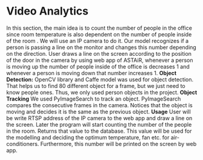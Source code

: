 # Video Analytics
In this section, the main idea is to count the number of people in the office since room temperature is also dependent on the number of people inside of the room . We will use an IP camera to do it. Our model recognizes if a person is passing a line on the monitor and changes this number depending on the direction. User draws a line on the screen according to the position of the door in the camera by using web app of ASTAiR, whenever a person is moving up the number of people inside of the office is decreases 1 and whenever a person is moving down that number increases 1.
**Object Detection:**
OpenCV library and Caffe model was used for object detection. That helps us to find 80 different object for a frame, but we just need to know people ones. Thus, we only used person objects in the project.
**Object Tracking**
We used PyImageSearch to track an object. PyImageSearch compares the consecutive frames in the camera. Notices that the object is moving and decides it is the same as the previous object.
**Usage**
User will be write RTSP address of the IP camera to the web app and draw a line on the screen. Later the program will start counting the number of the people in the room. Returns that value to the database. This value will be used for the modelling and deciding the optimum temperature, fan etc. for air-conditioners. Furthermore, this number will be printed on the screen by web app.

